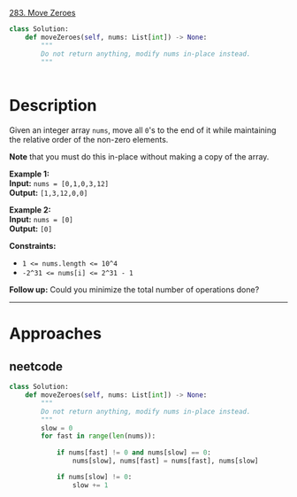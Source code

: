 [283. Move Zeroes](https://leetcode.com/problems/move-zeroes/)

```python
class Solution:
    def moveZeroes(self, nums: List[int]) -> None:
        """
        Do not return anything, modify nums in-place instead.
        """
        
```

# Description

Given an integer array `nums`, move all `0`'s to the end of it while maintaining the relative order of the non-zero elements.

**Note** that you must do this in-place without making a copy of the array.

**Example 1:**  
**Input:** `nums = [0,1,0,3,12]`  
**Output:** `[1,3,12,0,0]`  

**Example 2:**  
**Input:** `nums = [0]`  
**Output:** `[0]`  

**Constraints:**
- `1 <= nums.length <= 10^4`
- `-2^31 <= nums[i] <= 2^31 - 1`

**Follow up:** Could you minimize the total number of operations done?

---

# Approaches


## neetcode

```python
class Solution:
    def moveZeroes(self, nums: List[int]) -> None:
        """
        Do not return anything, modify nums in-place instead.
        """
        slow = 0
        for fast in range(len(nums)):
            
            if nums[fast] != 0 and nums[slow] == 0:
                nums[slow], nums[fast] = nums[fast], nums[slow]

            if nums[slow] != 0:
                slow += 1
```